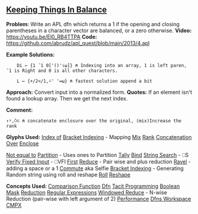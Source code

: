 ## [ Keeping Things In Balance](https://problems.tryapl.org/psets/2013.html?goto=P4_Keeping_Things_In_Balance)

**Problem:** Write an APL dfn which returns a 1 if the opening and closing parentheses in a character vector are balanced, or a zero otherwise.
**Video:** https://youtu.be/El0_RB4TTPA
**Code:** https://github.com/abrudz/apl_quest/blob/main/2013/4.apl

**Example Solutions:**
```APL
	Di ← {1 ¯1 0['()'⍳⍵]} ⍝ Indexing into an array, 1 is left paren, ¯1 is Right and 0 is all other characters. 
	
	L ← {+/2</1,⍨' '=⍵} ⍝ fastest solution append a bit
```

**Approach:** Convert input into a normalized form. 
**Quotes:**
If an element isn't found a lookup array. Then we get the next index. 


**Comment:** 
```APL
↑⍤,⍥⊂ ⍝ concatenate enclosure over the original, (mix)Increase the rank
```

**Glyphs Used:**
[Index of](https://aplwiki.com/wiki/Index_Of)
[Bracket Indexing](https://xpqz.github.io/learnapl/indexing.html#bracket-indexing)  - Mapping 
[Mix](https://aplwiki.com/wiki/Mix)
[Rank](https://aplwiki.com/wiki/Rank_(operator))
[Concatenation](https://aplwiki.com/wiki/Catenate)
[Over](https://aplwiki.com/wiki/Over)
[Enclose](https://aplwiki.com/wiki/Enclose)

[Not equal to](https://aplwiki.com/wiki/Not_Equal_to)
[Partition](https://aplwiki.com/wiki/Partition) - Uses ones to Partition
[Tally](https://aplwiki.com/wiki/Tally)
[Bind](https://aplwiki.com/wiki/Bind)
[String Search](http://help.dyalog.com/18.0/index.htm#Language/System%20Functions/r.htm) - ⎕S
[Verify Fixed Input](http://help.dyalog.com/18.0/index.htm#Language/System%20Functions/vfi.htm?Highlight=Verify%20and%20Fix%20Input) - ⎕VFI
[First](https://aplwiki.com/wiki/First)
[Reduce](https://aplwiki.com/wiki/Reduce) - Pair wise and plus reduction
[Ravel](https://aplwiki.com/wiki/Ravel) - adding a space or a 1
[Commute](https://aplwiki.com/wiki/Commute) aka Selfie
[Bracket Indexing](https://xpqz.github.io/learnapl/indexing.html#bracket-indexing) - Generating Random string using roll and reshape
[Roll](https://aplwiki.com/wiki/Roll)
[Reshape](https://aplwiki.com/wiki/Reshape)

**Concepts Used:**
[Comparison Function](https://aplwiki.com/wiki/Comparison_function)
[Dfn](https://aplwiki.com/wiki/Dfn)
[Tacit Programming](https://aplwiki.com/wiki/Tacit_programming)
[Boolean Mask](https://aplwiki.com/wiki/Boolean)
[Reduction](https://aplwiki.com/wiki/Reduce)
[Regular Expressions](https://xpqz.github.io/cultivations/Regex.html)
[Windowed Reduce](https://aplwiki.com/wiki/Windowed_Reduce) - N-wise Reduction (pair-wise with left argument of 2)
[Performance](https://aplwiki.com/wiki/Performance#Performant_usage)
[Dfns Workspace](https://aplwiki.com/wiki/Dfns_workspace)
[CMPX](http://dfns.dyalog.com/n_cmpx.htm)